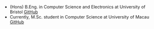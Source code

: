 <!---
- 👋 Hi, I’m @mc451742
- 👀 I’m interested in ...
- 🌱 I’m currently learning ...
- 💞️ I’m looking to collaborate on ...
- 📫 How to reach me ...
- 😄 Pronouns: ...
- ⚡ Fun fact: ...
--->

<!---
mc451742/mc451742 is a ✨ special ✨ repository because its `README.md` (this file) appears on your GitHub profile.
You can click the Preview link to take a look at your changes.
--->

- (Hons) B.Eng. in Computer Science and Electronics at University of Bristol [GitHub](https://github.com/yumu987)
- Currently, M.Sc. student in Computer Science at University of Macau [GitHub](https://github.com/mc451742)
  
